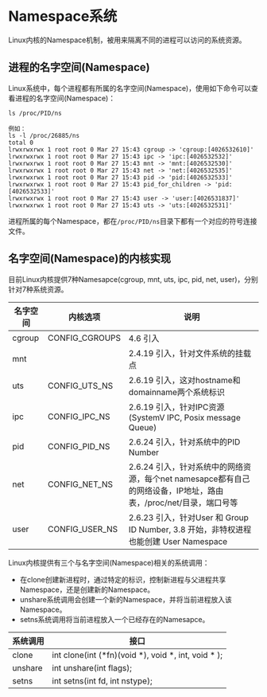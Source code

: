 # Namespace系统

Linux内核的Namespace机制，被用来隔离不同的进程可以访问的系统资源。

## 进程的名字空间(Namespace)

Linux系统中，每个进程都有所属的名字空间(Namespace)，使用如下命令可以查看进程的名字空间(Namespace)：

```
ls /proc/PID/ns

例如：
ls -l /proc/26885/ns
total 0
lrwxrwxrwx 1 root root 0 Mar 27 15:43 cgroup -> 'cgroup:[4026532610]'
lrwxrwxrwx 1 root root 0 Mar 27 15:43 ipc -> 'ipc:[4026532532]'
lrwxrwxrwx 1 root root 0 Mar 27 15:43 mnt -> 'mnt:[4026532530]'
lrwxrwxrwx 1 root root 0 Mar 27 15:43 net -> 'net:[4026532535]'
lrwxrwxrwx 1 root root 0 Mar 27 15:43 pid -> 'pid:[4026532533]'
lrwxrwxrwx 1 root root 0 Mar 27 15:43 pid_for_children -> 'pid:[4026532533]'
lrwxrwxrwx 1 root root 0 Mar 27 15:43 user -> 'user:[4026531837]'
lrwxrwxrwx 1 root root 0 Mar 27 15:43 uts -> 'uts:[4026532531]'
```

进程所属的每个Namespace，都在`/proc/PID/ns`目录下都有一个对应的符号连接文件。


## 名字空间(Namespace)的内核实现

目前Linux内核提供7种Namesapce(cgroup, mnt, uts, ipc, pid, net, user)，分别针对7种系统资源。

| 名字空间      | 内核选项              |  说明       |
|---------------|-----------------------|-------------|
| cgroup        | CONFIG_CGROUPS        | 4.6 引入  |
| mnt           |                       | 2.4.19 引入，针对文件系统的挂载点                          |
| uts           | CONFIG_UTS_NS         | 2.6.19 引入，这对hostname和domainname两个系统标识          |
| ipc           | CONFIG_IPC_NS         | 2.6.19 引入，针对IPC资源(SystemV IPC, Posix message Queue) |
| pid           | CONFIG_PID_NS         | 2.6.24 引入，针对系统中的PID Number  |
| net           | CONFIG_NET_NS         | 2.6.24 引入，针对系统中的网络资源，每个net namesapce都有自己的网络设备，IP地址，路由表，/proc/net/目录，端口号等   |
| user          | CONFIG_USER_NS        | 2.6.23 引入，针对User 和 Group ID Number, 3.8 开始，非特权进程也能创建 User Namespace  |

Linux内核提供有三个与名字空间(Namespace)相关的系统调用：

* 在clone创建新进程时，通过特定的标识，控制新进程与父进程共享Namespace，还是创建新的Namespace。
* unshare系统调用会创建一个新的Namespace，并将当前进程放入该Namespace。
* setns系统调用将当前进程放入一个已经存在的Namesapce。

| 系统调用  | 接口  |
|-----------|-------|
| clone     | int clone(int (\*fn)(void \*), void \*, int, void \* );  |
| unshare   | int unshare(int flags);           |
| setns     | int setns(int fd, int nstype);    |

